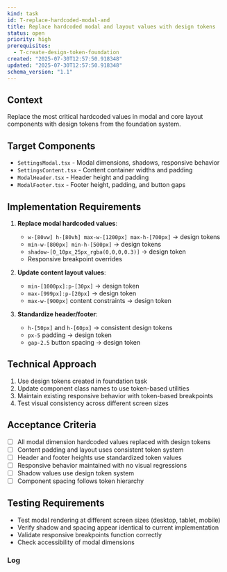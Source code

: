 ```yaml
---
kind: task
id: T-replace-hardcoded-modal-and
title: Replace hardcoded modal and layout values with design tokens
status: open
priority: high
prerequisites:
  - T-create-design-token-foundation
created: "2025-07-30T12:57:50.918348"
updated: "2025-07-30T12:57:50.918348"
schema_version: "1.1"
---
```


## Context

Replace the most critical hardcoded values in modal and core layout components with design tokens from the foundation system.

## Target Components

- `SettingsModal.tsx` - Modal dimensions, shadows, responsive behavior
- `SettingsContent.tsx` - Content container widths and padding
- `ModalHeader.tsx` - Header height and padding
- `ModalFooter.tsx` - Footer height, padding, and button gaps

## Implementation Requirements

1. **Replace modal hardcoded values**:
   - `w-[80vw] h-[80vh] max-w-[1200px] max-h-[700px]` → design tokens
   - `min-w-[800px] min-h-[500px]` → design tokens
   - `shadow-[0_10px_25px_rgba(0,0,0,0.3)]` → design token
   - Responsive breakpoint overrides

2. **Update content layout values**:
   - `min-[1000px]:p-[30px]` → design token
   - `max-[999px]:p-[20px]` → design token
   - `max-w-[900px]` content constraints → design token

3. **Standardize header/footer**:
   - `h-[50px]` and `h-[60px]` → consistent design tokens
   - `px-5` padding → design token
   - `gap-2.5` button spacing → design token

## Technical Approach

1. Use design tokens created in foundation task
2. Update component class names to use token-based utilities
3. Maintain existing responsive behavior with token-based breakpoints
4. Test visual consistency across different screen sizes

## Acceptance Criteria

- [ ] All modal dimension hardcoded values replaced with design tokens
- [ ] Content padding and layout uses consistent token system
- [ ] Header and footer heights use standardized token values
- [ ] Responsive behavior maintained with no visual regressions
- [ ] Shadow values use design token system
- [ ] Component spacing follows token hierarchy

## Testing Requirements

- Test modal rendering at different screen sizes (desktop, tablet, mobile)
- Verify shadow and spacing appear identical to current implementation
- Validate responsive breakpoints function correctly
- Check accessibility of modal dimensions

### Log
